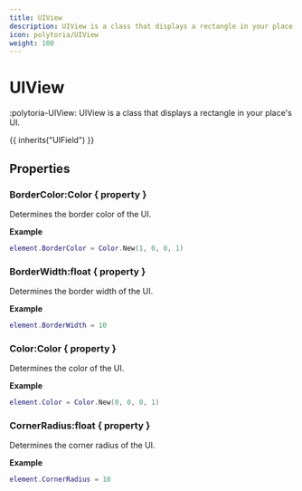 ```yaml
---
title: UIView
description: UIView is a class that displays a rectangle in your place's UI.
icon: polytoria/UIView
weight: 100
---
```


# UIView

:polytoria-UIView: UIView is a class that displays a rectangle in your place's UI.

{{ inherits("UIField") }}

## Properties

### BorderColor:Color { property }

Determines the border color of the UI.

**Example**

```lua
element.BorderColor = Color.New(1, 0, 0, 1)
```

### BorderWidth:float { property }

Determines the border width of the UI.

**Example**

```lua
element.BorderWidth = 10
```

### Color:Color { property }

Determines the color of the UI.

**Example**

```lua
element.Color = Color.New(0, 0, 0, 1)
```

### CornerRadius:float { property }

Determines the corner radius of the UI.

**Example**

```lua
element.CornerRadius = 10
```
